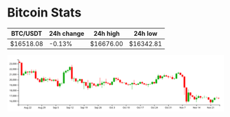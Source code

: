 # Bitcoin Stats

BTC/USDT|24h change|24h high|24h low|
|---|---|---|---|
|$16518.08|-0.13%|$16676.00|$16342.81|

<img src="./chart.svg">
